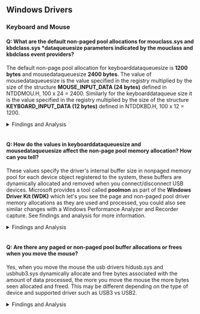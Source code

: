 ## Windows Drivers
### Keyboard and Mouse
#### Q: What are the default non-paged pool allocations for mouclass.sys and kbdclass.sys \*dataqueuesize parameters indicated by the mouclass and kbdclass event providers?
The default non-page pool allocation for keyboarddataqueuesize is **1200 bytes** and mousedataqueuesize **2400 bytes**. The value of mousedataqueuesize is the value specified in the registry multiplied by the size of the structure **MOUSE_INPUT_DATA (24 bytes)** defined in NTDDMOU.H, 100 x 24 = 2400. Similarly for the keyboarddataqueue size it is the value specified in the registry multiplied by the size of the structure **KEYBOARD_INPUT_DATA (12 bytes)** defined in NTDDKBD.H, 100 x 12 = 1200. 

<details><summary>Findings and Analysis</summary>

![KBDCLASS and MOUCLASS default dataqueuesize](../../DOCS/IMAGES/KBDCLASS%20and%20%20MOUCLASS%20default%20dataqueuesize.png)

**Registry Paths:**
* **HKEY_LOCAL_MACHINE\SYSTEM\ControlSet001\Services\kbdclass\Parameters\KeyboardDataQueueSize**
  * Default Value: 100 (0x64)
* **HKEY_LOCAL_MACHINE\SYSTEM\ControlSet001\Services\mouclass\Parameters\MouseDataQueueSize**
  * Default Value: 100 (0x64)
  * This setting is not present in registry by default on Windows 10

References:
* https://docs.microsoft.com/en-us/windows-hardware/drivers/hid/keyboard-and-mouse-hid-client-drivers
* https://docs.microsoft.com/en-us/windows-hardware/drivers/hid/keyboard-and-mouse-class-drivers
* https://docs.microsoft.com/en-us/windows-hardware/drivers/hid/ps-2--i8042prt--driver
* https://docs.microsoft.com/en-us/windows/win32/api/ntddmou/ns-ntddmou-mouse_input_data
* https://docs.microsoft.com/en-us/windows/win32/api/ntddkbd/ns-ntddkbd-keyboard_input_data

</details></br>

#### Q: How do the values in keyboarddataqueuesize and mousedataqueuesize affect the non-page pool memory allocation? How can you tell?
These values specify the driver's internal buffer size in nonpaged memory pool for each device object registered to the system, these buffers are dynamically allocated and removed when you connect/disconnect USB devices.
Microsoft provides a tool called **poolmon** as part of the **Windows Driver Kit (WDK)** which let's you see the page and non-paged pool driver memory allocations as they are used and processed, you could also see similar changes with a Windows Performance Analyzer and Recorder capture. See findings and analysis for more information.

<details><summary>Findings and Analysis</summary>

Using poolmon you can view the total allocated buffer space by each driver for the connected devices, in the image below there is one physical Mouse connected and one physical Keyboard using the default values. 

In this case there are two keyboard devices registered (**HID Keyboard Device** in device management), one that is part of the mouse and the keyboard itself which results in a value that is rougly 2400 bytes (1200 x 2) buffer space allocation and the remaining space likely allocated to some regular device object structure.

Then we see similar behavior for the mouse, again there is one **Mice and other pointing devices registered** (HID-compliant mouse) which results in a value that is rougly 2400 bytes (2400 x 1) and another set of bytes related to some other data structures.

![KBDCLASS and MOUCLASS non-paged pool allocation](../../DOCS/IMAGES/KBDCLASS%20and%20MOUCLASS%20non-paged%20pool%20allocation.png)

</details></br>

#### Q: Are there any paged or non-paged pool buffer allocations or frees when you move the mouse?
Yes, when you move the mouse the usb drivers hidusb.sys and usbhub3.sys dynamically allocate and free bytes associated with the amount of data processed, the more you move the mouse the more bytes seen allocated and freed. This may be different depending on the type of device and supported driver such as USB3 vs USB2. 

<details><summary>Findings and Analysis</summary>

Rows highlighted below represent byte allocation and frees since the last update cycle. The values displayed appear to be a total count of bytes allocated and freed perhaps since the PC was first booted as the numbers remain present after closing and re-opening poolmon.

**Screenshot of byte allocations during mouse movement via poolmon**
![HIDUSB and USBHUB3 nonpaged pool alloc mouse movement](../../DOCS/IMAGES/HIDUSB%20and%20USBHUB3%20nonpaged%20pool%20alloc%20mouse%20movement.png)

</details></br>
